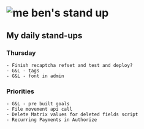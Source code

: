 # ![me](https://avatars2.githubusercontent.com/u/5232044?s=50&v=4) ben's stand up

## My daily stand-ups
     
### Thursday

    - Finish recaptcha refset and test and deploy?
    - G&L - tags
    - G&L - font in admin
    
### Priorities 
   
    - G&L - pre built goals
    - File movement api call
    - Delete Matrix values for deleted fields script
    - Recurring Payments in Authorize
